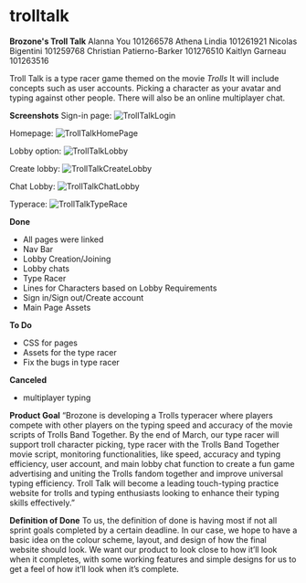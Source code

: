 # trolltalk

**Brozone's Troll Talk**
Alanna You 101266578
Athena Lindia 101261921
Nicolas Bigentini 101259768
Christian Patierno-Barker 101276510
Kaitlyn Garneau 101263516

Troll Talk is a type racer game themed on the movie _Trolls_
It will include concepts such as user accounts. Picking a character as your avatar and typing against other people. There will also be an online multiplayer chat.

**Screenshots** 
Sign-in page:
![TrollTalkLogin](https://github.com/garnkai/trolltalk/assets/122396273/af05fc51-469e-46f7-b600-73669d517764)

Homepage:
![TrollTalkHomePage](https://github.com/garnkai/trolltalk/assets/122396273/6917d869-7150-4485-a0fe-65c84b7293da)

Lobby option:
![TrollTalkLobby](https://github.com/garnkai/trolltalk/assets/122396273/1831b0ef-93f5-4f2c-ae2d-bf6f3315fa2f)

Create lobby:
![TrollTalkCreateLobby](https://github.com/garnkai/trolltalk/assets/122396273/4c30c1eb-d169-4fc3-8dfb-218098be5797)

Chat Lobby:
![TrollTalkChatLobby](https://github.com/garnkai/trolltalk/assets/122396273/5698a58c-691b-4122-8237-145e1f17d7f5)

Typerace:
![TrollTalkTypeRace](https://github.com/garnkai/trolltalk/assets/122396273/134c7533-160b-4dac-b014-9b1dd844722d)


**Done**
- All pages were linked
- Nav Bar
- Lobby Creation/Joining
- Lobby chats
- Type Racer
- Lines for Characters based on Lobby Requirements
- Sign in/Sign out/Create account
- Main Page Assets

**To Do**
- CSS for pages
- Assets for the type racer
- Fix the bugs in type racer

**Canceled**
- multiplayer typing

**Product Goal**
“Brozone is developing a Trolls typeracer where players compete with other players on the typing speed and accuracy of the movie scripts of Trolls Band Together. By the end of March, our type racer will support troll character picking, type racer with the Trolls Band Together movie script, monitoring functionalities, like speed, accuracy and typing efficiency, user account, and main lobby chat function to create a fun game advertising and uniting the Trolls fandom together and improve universal typing efficiency. Troll Talk will become a leading touch-typing practice website for trolls and typing enthusiasts looking to enhance their typing skills effectively.”

**Definition of Done**
To us, the definition of done is having most if not all sprint goals completed by a certain deadline. In our case, we hope to have a basic idea on the colour scheme, layout, and design of how the final website should look. We want our product to look close to how it’ll look when it completes, with some working features and simple designs for us to get a feel of how it’ll look when it’s complete.
